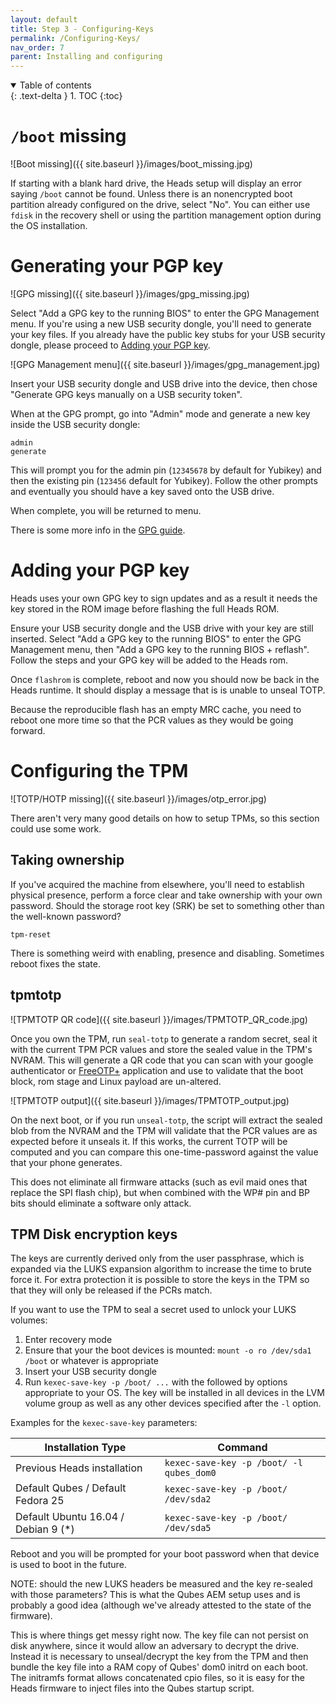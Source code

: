 ```yaml
---
layout: default
title: Step 3 - Configuring-Keys
permalink: /Configuring-Keys/
nav_order: 7
parent: Installing and configuring
---
```


<!-- markdownlint-disable MD033 -->
<details open markdown="block">
  <summary>
    Table of contents
  </summary>
  {: .text-delta }
1. TOC
{:toc}
</details>
<!-- markdownlint-enable MD033 -->

`/boot` missing
===

![Boot missing]({{ site.baseurl }}/images/boot_missing.jpg)

If starting with a blank hard drive, the Heads setup will display an error
 saying `/boot` cannot be found.  Unless there is an nonencrypted boot partition
 already configured on the drive, select "No".  You can either use `fdisk` in
 the recovery shell or using the partition management option during the OS
 installation.

Generating your PGP key
===

![GPG missing]({{ site.baseurl }}/images/gpg_missing.jpg)

Select "Add a GPG key to the running BIOS" to enter the GPG Management menu.  If
 you're using a new USB security dongle, you'll need to generate your key files.
 If you already have the public key stubs for your USB security dongle, please
 proceed to [Adding your PGP key](#adding-your-pgp-key).

![GPG Management menu]({{ site.baseurl }}/images/gpg_management.jpg)

Insert your USB security dongle and USB drive into the device, then chose
 "Generate GPG keys manually on a USB security token".

When at the GPG prompt, go into "Admin" mode and generate a new key inside the
 USB security dongle:

```shell
admin
generate
```

This will prompt you for the admin pin (`12345678` by default for Yubikey) and
 then the existing pin (`123456` default for Yubikey).  Follow the other prompts
 and eventually you should have a key saved onto the USB drive.

When complete, you will be returned to menu.

There is some more info in the [GPG guide](/GPG).

Adding your PGP key
===

Heads uses your own GPG key to sign updates and as a result it needs the
key stored in the ROM image before flashing the full Heads ROM.

Ensure your USB security dongle and the USB drive with your key are still
 inserted. Select "Add a GPG key to the running BIOS" to enter the GPG
 Management menu, then "Add a GPG key to the running BIOS + reflash".  Follow
 the steps and your GPG key will be added to the Heads rom.

Once `flashrom` is complete, reboot and now you should now be back in the Heads
 runtime. It should display a message that is is unable to unseal TOTP.

Because the reproducible flash has an empty MRC cache, you need to
reboot one more time so that the PCR values as they would be going
forward.

Configuring the TPM
===

![TOTP/HOTP missing]({{ site.baseurl }}/images/otp_error.jpg)

There aren't very many good details on how to setup TPMs, so this section could
 use some work.

Taking ownership
---

If you've acquired the machine from elsewhere, you'll need to establish physical
 presence, perform a force clear and take ownership with your own password.
 Should the storage root key (SRK) be set to something other than the well-known
 password?

```shell
tpm-reset
```

There is something weird with enabling, presence and disabling. Sometimes reboot
 fixes the state.

tpmtotp
---

![TPMTOTP QR code]({{ site.baseurl }}/images/TPMTOTP_QR_code.jpg)

Once you own the TPM, run `seal-totp` to generate a random secret, seal it with
 the current TPM PCR values and store the sealed value in the TPM's NVRAM. This
 will generate a QR code that you can scan with your google authenticator or
 [FreeOTP+](https://f-droid.org/en/packages/org.liberty.android.freeotpplus/)
 application and use to validate that the boot block, rom stage and Linux
 payload are un-altered.

![TPMTOTP output]({{ site.baseurl }}/images/TPMTOTP_output.jpg)

On the next boot, or if you run `unseal-totp`, the script will extract the
 sealed blob from the NVRAM and the TPM will validate that the PCR values are as
 expected before it unseals it. If this works, the current TOTP will be computed
 and you can compare this one-time-password against the value that your phone
 generates.

This does not eliminate all firmware attacks (such as evil maid ones that
 replace the SPI flash chip), but when combined with the WP# pin and BP bits
 should eliminate a software only attack.

TPM Disk encryption keys
---

The keys are currently derived only from the user passphrase, which is expanded
 via the LUKS expansion algorithm to increase the time to brute force it. For
 extra protection it is possible to store the keys in the TPM so that they will
 only be released if the PCRs match.

If you want to use the TPM to seal a secret used to unlock your LUKS volumes:

1. Enter recovery mode
2. Ensure that your the boot devices is mounted: `mount -o ro /dev/sda1 /boot`
 or whatever is appropriate
3. Insert your USB security dongle
4. Run `kexec-save-key -p /boot/ ...` with the followed by options appropriate
 to your OS.  The key will be installed in all devices in the LVM volume group
 as well as any other devices specified after the `-l` option.

Examples for the `kexec-save-key` parameters:

| Installation Type | Command |
| ---- | ---- |
| Previous Heads installation | `kexec-save-key -p /boot/ -l qubes_dom0` |
| Default Qubes / Default Fedora 25 | `kexec-save-key -p /boot/ /dev/sda2` |
| Default Ubuntu 16.04 / Debian 9 (\*) | `kexec-save-key -p /boot/ /dev/sda5` |

Reboot and you will be prompted for your boot password when that device is
 used to boot in the future.

NOTE: should the new LUKS headers be measured and the key re-sealed with those
 parameters? This is what the Qubes AEM setup uses and is probably a good idea
 (although we've already attested to the state of the firmware).

This is where things get messy right now. The key file can not persist on disk
 anywhere, since it would allow an adversary to decrypt the drive. Instead it is
 necessary to unseal/decrypt the key from the TPM and then bundle the key file
 into a RAM copy of Qubes' dom0 initrd on each boot. The initramfs format allows
 concatenated cpio files, so it is easy for the Heads firmware to inject files
 into the Qubes startup script.
